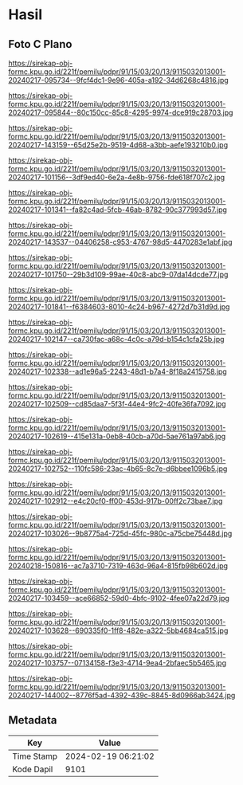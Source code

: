 # Hasil

## Foto C Plano

https://sirekap-obj-formc.kpu.go.id/221f/pemilu/pdpr/91/15/03/20/13/9115032013001-20240217-095734--9fcf4dc1-9e96-405a-a192-34d6268c4816.jpg

https://sirekap-obj-formc.kpu.go.id/221f/pemilu/pdpr/91/15/03/20/13/9115032013001-20240217-095844--80c150cc-85c8-4295-9974-dce919c28703.jpg

https://sirekap-obj-formc.kpu.go.id/221f/pemilu/pdpr/91/15/03/20/13/9115032013001-20240217-143159--65d25e2b-9519-4d68-a3bb-aefe193210b0.jpg

https://sirekap-obj-formc.kpu.go.id/221f/pemilu/pdpr/91/15/03/20/13/9115032013001-20240217-101156--3df9ed40-6e2a-4e8b-9756-fde618f707c2.jpg

https://sirekap-obj-formc.kpu.go.id/221f/pemilu/pdpr/91/15/03/20/13/9115032013001-20240217-101341--fa82c4ad-5fcb-46ab-8782-90c377993d57.jpg

https://sirekap-obj-formc.kpu.go.id/221f/pemilu/pdpr/91/15/03/20/13/9115032013001-20240217-143537--04406258-c953-4767-98d5-4470283e1abf.jpg

https://sirekap-obj-formc.kpu.go.id/221f/pemilu/pdpr/91/15/03/20/13/9115032013001-20240217-101750--29b3d109-99ae-40c8-abc9-07da14dcde77.jpg

https://sirekap-obj-formc.kpu.go.id/221f/pemilu/pdpr/91/15/03/20/13/9115032013001-20240217-101841--f6384603-8010-4c24-b967-4272d7b31d9d.jpg

https://sirekap-obj-formc.kpu.go.id/221f/pemilu/pdpr/91/15/03/20/13/9115032013001-20240217-102147--ca730fac-a68c-4c0c-a79d-b154c1cfa25b.jpg

https://sirekap-obj-formc.kpu.go.id/221f/pemilu/pdpr/91/15/03/20/13/9115032013001-20240217-102338--ad1e96a5-2243-48d1-b7a4-8f18a2415758.jpg

https://sirekap-obj-formc.kpu.go.id/221f/pemilu/pdpr/91/15/03/20/13/9115032013001-20240217-102509--cd85daa7-5f3f-44e4-9fc2-40fe36fa7092.jpg

https://sirekap-obj-formc.kpu.go.id/221f/pemilu/pdpr/91/15/03/20/13/9115032013001-20240217-102619--415e131a-0eb8-40cb-a70d-5ae761a97ab6.jpg

https://sirekap-obj-formc.kpu.go.id/221f/pemilu/pdpr/91/15/03/20/13/9115032013001-20240217-102752--110fc586-23ac-4b65-8c7e-d6bbee1096b5.jpg

https://sirekap-obj-formc.kpu.go.id/221f/pemilu/pdpr/91/15/03/20/13/9115032013001-20240217-102912--e4c20cf0-ff00-453d-917b-00ff2c73bae7.jpg

https://sirekap-obj-formc.kpu.go.id/221f/pemilu/pdpr/91/15/03/20/13/9115032013001-20240217-103026--9b8775a4-725d-45fc-980c-a75cbe75448d.jpg

https://sirekap-obj-formc.kpu.go.id/221f/pemilu/pdpr/91/15/03/20/13/9115032013001-20240218-150816--ac7a3710-7319-463d-96a4-815fb98b602d.jpg

https://sirekap-obj-formc.kpu.go.id/221f/pemilu/pdpr/91/15/03/20/13/9115032013001-20240217-103459--ace66852-59d0-4bfc-9102-4fee07a22d79.jpg

https://sirekap-obj-formc.kpu.go.id/221f/pemilu/pdpr/91/15/03/20/13/9115032013001-20240217-103628--690335f0-1ff8-482e-a322-5bb4684ca515.jpg

https://sirekap-obj-formc.kpu.go.id/221f/pemilu/pdpr/91/15/03/20/13/9115032013001-20240217-103757--07134158-f3e3-4714-9ea4-2bfaec5b5465.jpg

https://sirekap-obj-formc.kpu.go.id/221f/pemilu/pdpr/91/15/03/20/13/9115032013001-20240217-144002--8776f5ad-4392-439c-8845-8d0966ab3424.jpg


## Metadata

| Key        | Value               |
| ---------- | ------------------- |
| Time Stamp | 2024-02-19 06:21:02 |
| Kode Dapil | 9101                |



